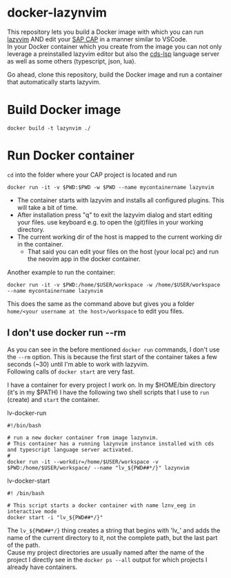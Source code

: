 # docker-lazynvim

This repository lets you build a Docker image with which you can run [lazyvim](https://www.lazyvim.org/) AND 
edit your [SAP CAP](https://cap.cloud.sap) in a manner similar to VSCode.  
In your Docker container which you create from the image you can not only leverage a preinstalled 
lazyvim editor but also the [cds-lsp](https://www.npmjs.com/package/@sap/cds-lsp) language server as well as some others (typescript, json, lua).  

Go ahead, clone this repository, build the Docker image and run a container that automatically starts 
lazyvim.

# Build Docker image
`docker build -t lazynvim ./`

# Run Docker container
`cd` into the folder where your CAP project is located and run 

`docker run -it -v $PWD:$PWD -w $PWD --name mycontainername lazynvim`

- The container starts with lazyvim and installs all configured plugins. This will take a bit of time.
- After installation press "q" to exit the lazyvim dialog and start editing your files.
  use keyboard <space><space> e.g. to open the (git)files in your working directory.
- The current working dir of the host is mapped to the current working dir in the container. 
  - That said you can edit your files on the host (your local pc) and run the neovim app in the docker container.

Another example to run the container:  

`docker run -it -v $PWD:/home/$USER/workspace -w /home/$USER/workspace --name mycontainername lazynvim`  

This does the same as the command above but gives you a folder `home/<your username at the host>/workspace` to edit you files.

## I don't use docker run --rm
As you can see in the before mentioned `docker run` commands, I don't use the `--rm` option. This is because the first start of 
the container takes a few seconds (~30) until I'm able to work with lazyvim.  
Following calls of `docker start` are very fast.  

I have a container for every project I work on. In my $HOME/bin directory (it's in my $PATH) I have the following two shell scripts that I use to 
`run` (create) and `start` the container.

lv-docker-run
```
#!/bin/bash

# run a new docker container from image lazynvim.
# This container has a running lazynvim instance installed with cds and typescript language server activated.
#
docker run -it --workdir=/home/$USER/workspace -v $PWD:/home/$USER/workspace/ --name "lv_${PWD##*/}" lazynvim
```

lv-docker-start

```
#! /bin/bash

# This script starts a docker container with name lznv_eeg in interactive mode
docker start -i "lv_${PWD##*/}"
```

The `lv_${PWD##*/}` thing creates a string that begins with 'lv_' and adds the name of the current directory to it, not 
the complete path, but the last part of the path.  
Cause my project directories are usually named after the name of the project I directly see in the `docker ps --all` output
for which projects I already have containers.

